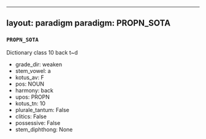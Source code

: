
---
layout: paradigm
paradigm: PROPN_SOTA
---
### ` PROPN_SOTA `

Dictionary class 10 back t~d
* grade_dir: weaken
* stem_vowel: a
* kotus_av: F
* pos: NOUN
* harmony: back
* upos: PROPN
* kotus_tn: 10
* plurale_tantum: False
* clitics: False
* possessive: False
* stem_diphthong: None
